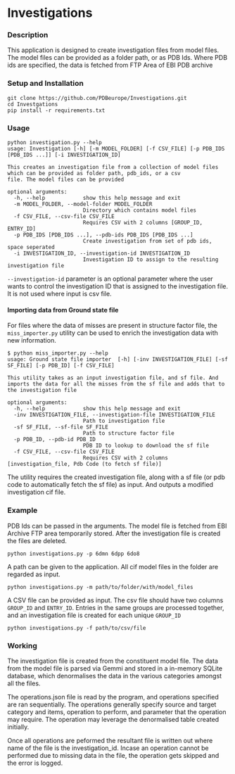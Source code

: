 # Investigations

### Description
This application is designed to create investigation files from model files.
The model files can be provided as a folder path, or as PDB Ids.
Where PDB ids are specified, the data is fetched from FTP Area of EBI PDB archive

### Setup and Installation
```
git clone https://github.com/PDBeurope/Investigations.git
cd Investgations
pip install -r requirements.txt
```
### Usage
```
python investigation.py --help
usage: Investigation [-h] [-m MODEL_FOLDER] [-f CSV_FILE] [-p PDB_IDS [PDB_IDS ...]] [-i INVESTIGATION_ID]

This creates an investigation file from a collection of model files which can be provided as folder path, pdb_ids, or a csv
file. The model files can be provided

optional arguments:
  -h, --help            show this help message and exit
  -m MODEL_FOLDER, --model-folder MODEL_FOLDER
                        Directory which contains model files
  -f CSV_FILE, --csv-file CSV_FILE
                        Requires CSV with 2 columns [GROUP_ID, ENTRY_ID]
  -p PDB_IDS [PDB_IDS ...], --pdb-ids PDB_IDS [PDB_IDS ...]
                        Create investigation from set of pdb ids, space seperated
  -i INVESTIGATION_ID, --investigation-id INVESTIGATION_ID
                        Investigation ID to assign to the resulting investigation file

```

`--investigation-id` parameter is an optional parameter where the user wants to control the investigation ID that is assigned to the investigation file. It is not used where input is csv file. 

#### Importing data from Ground state file
For files where the data of misses are present in structure factor file, the `miss_importer.py` utility can be used to enrich the investigation data with new information.

```
$ python miss_importer.py --help
usage: Ground state file importer  [-h] [-inv INVESTIGATION_FILE] [-sf SF_FILE] [-p PDB_ID] [-f CSV_FILE]

This utility takes as an input investigation file, and sf file. And imports the data for all the misses from the sf file and adds that to the investigation file

optional arguments:
  -h, --help            show this help message and exit
  -inv INVESTIGATION_FILE, --investigation-file INVESTIGATION_FILE
                        Path to investigation file
  -sf SF_FILE, --sf-file SF_FILE
                        Path to structure factor file
  -p PDB_ID, --pdb-id PDB_ID
                        PDB ID to lookup to download the sf file
  -f CSV_FILE, --csv-file CSV_FILE
                        Requires CSV with 2 columns [investigation_file, Pdb Code (to fetch sf file)]
```

The utility requires the created investigation file, along with a sf file (or pdb code to automatically fetch the sf file) as input. 
And outputs a modified investigation cif file.

### Example
PDB Ids can be passed in the arguments. The model file is fetched from EBI Archive FTP area temporarily stored. After the investigation file is created the files are deleted.
```
python investigations.py -p 6dmn 6dpp 6do8
```

A path can be given to the application. All cif model files in the folder are regarded as input.
```
python investigations.py -m path/to/folder/with/model_files
```

A CSV file can be provided as input. The csv file should have two columns `GROUP_ID` and `ENTRY_ID`.
Entries in the same groups are processed together, and an investigation file is created for each unique `GROUP_ID`
```
python investigations.py -f path/to/csv/file
```

### Working
The investigation file is created from the constituent model file. The data from the model file is parsed via Gemmi and stored in a in-memory SQLite database, which denormalises the data in the various categories amongst all the files.

The operations.json file is read by the program, and operations specified are ran sequentially. 
The operations generally specify source and target category and items, operation to perform, and parameter that the operation may require.
The operation may leverage the denormalised table created initially.

Once all operations are peformed the resultant file is written out where name of the file is the investigation_id.
Incase an operation cannot be performed due to missing data in the file, the operation gets skipped and the error is logged.